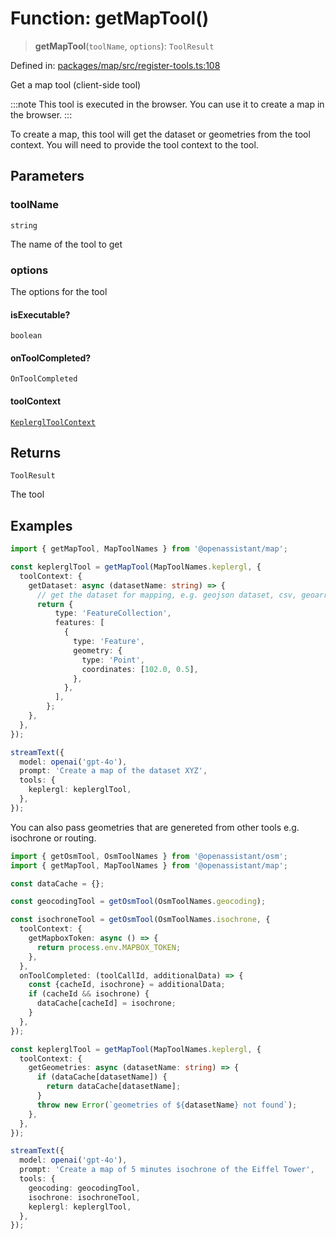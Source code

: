 # Function: getMapTool()

> **getMapTool**(`toolName`, `options`): `ToolResult`

Defined in: [packages/map/src/register-tools.ts:108](https://github.com/GeoDaCenter/openassistant/blob/2c7e2a603db0fcbd6603996e5ea15006191c5f7f/packages/map/src/register-tools.ts#L108)

Get a map tool (client-side tool)

:::note
This tool is executed in the browser. You can use it to create a map in the browser.
:::

To create a map, this tool will get the dataset or geometries from the tool context.
You will need to provide the tool context to the tool.

## Parameters

### toolName

`string`

The name of the tool to get

### options

The options for the tool

#### isExecutable?

`boolean`

#### onToolCompleted?

`OnToolCompleted`

#### toolContext

[`KeplerglToolContext`](../type-aliases/KeplerglToolContext.md)

## Returns

`ToolResult`

The tool

## Examples

```typescript
import { getMapTool, MapToolNames } from '@openassistant/map';

const keplerglTool = getMapTool(MapToolNames.keplergl, {
  toolContext: {
    getDataset: async (datasetName: string) => {
      // get the dataset for mapping, e.g. geojson dataset, csv, geoarrow etc.
      return {
          type: 'FeatureCollection',
          features: [
            {
              type: 'Feature',
              geometry: {
                type: 'Point',
                coordinates: [102.0, 0.5],
              },
            },
          ],
        };
    },
  },
});

streamText({
  model: openai('gpt-4o'),
  prompt: 'Create a map of the dataset XYZ',
  tools: {
    keplergl: keplerglTool,
  },
});
```

You can also pass geometries that are genereted from other tools e.g. isochrone or routing.

```typescript
import { getOsmTool, OsmToolNames } from '@openassistant/osm';
import { getMapTool, MapToolNames } from '@openassistant/map';

const dataCache = {};

const geocodingTool = getOsmTool(OsmToolNames.geocoding);

const isochroneTool = getOsmTool(OsmToolNames.isochrone, {
  toolContext: {
    getMapboxToken: async () => {
      return process.env.MAPBOX_TOKEN;
    },
  },
  onToolCompleted: (toolCallId, additionalData) => {
    const {cacheId, isochrone} = additionalData;
    if (cacheId && isochrone) {
      dataCache[cacheId] = isochrone;
    }
  },
});

const keplerglTool = getMapTool(MapToolNames.keplergl, {
  toolContext: {
    getGeometries: async (datasetName: string) => {
      if (dataCache[datasetName]) {
        return dataCache[datasetName];
      }
      throw new Error(`geometries of ${datasetName} not found`);
    },
  },
});

streamText({
  model: openai('gpt-4o'),
  prompt: 'Create a map of 5 minutes isochrone of the Eiffel Tower',
  tools: {
    geocoding: geocodingTool,
    isochrone: isochroneTool,
    keplergl: keplerglTool,
  },
});
```
